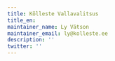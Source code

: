 ```yaml
---
title: Kõlleste Vallavalitsus
title_en:
maintainer_name: Ly Vätson
maintainer_email: ly@kolleste.ee
description: ''
twitter: ''
---
```

